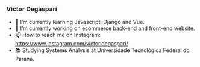 ### Victor Degaspari 


- 🌱 I’m currently learning Javascript, Django and Vue.
- 🔭 I’m currently working on ecommerce back-end and front-end website.
- 📫 How to reach me on Instagram: https://www.instagram.com/victor.degaspari/
- 📚 Studying Systems Analysis at Universidade Tecnológica Federal do Paraná.


<!--
**VictorDegaspari/VictorDegaspari** is a ✨ _special_ ✨ repository because its `README.md` (this file) appears on your GitHub profile.

Here are some ideas to get you started:

- 🔭 I’m currently working on ...
- 🌱 I’m currently learning ...
- 👯 I’m looking to collaborate on ...
- 🤔 I’m looking for help with ...
- 💬 Ask me about ...
- 📫 How to reach me: ...
- 😄 Pronouns: ...
- ⚡ Fun fact: ...
-->
